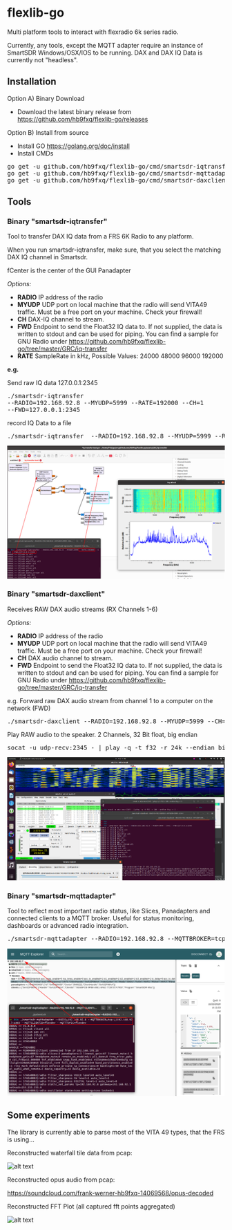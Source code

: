 # flexlib-go
Multi platform tools to interact with flexradio 6k series radio.

Currently, any tools, except the MQTT adapter require an instance of SmartSDR Windows/OSX/IOS to be running. DAX and DAX IQ Data is currently not "headless".

## Installation
Option A) Binary Download
* Download the latest binary release from https://github.com/hb9fxq/flexlib-go/releases

Option B) Install from source

* Install GO https://golang.org/doc/install
* Install CMDs
<pre>
go get -u github.com/hb9fxq/flexlib-go/cmd/smartsdr-iqtransfer
go get -u github.com/hb9fxq/flexlib-go/cmd/smartsdr-mqttadapter
go get -u github.com/hb9fxq/flexlib-go/cmd/smartsdr-daxclient
</pre>

## Tools

### Binary "smartsdr-iqtransfer"
Tool to transfer DAX IQ data from a FRS 6K Radio to any platform.

When you run smartsdr-iqtransfer, make sure, that you select the matching DAX IQ channel in Smartsdr.

fCenter is the center of the GUI Panadapter

_Options:_
* **RADIO** IP address of the radio
* **MYUDP** UDP port on local machine that the radio will send VITA49 traffic. Must be a free port on your machine. Check your firewall! 
* **CH** DAX-IQ channel to stream.
* **FWD** Endpoint to send the Float32 IQ data to. If not supplied, the data is written to stdout and can be used for piping. You can find a sample for GNU Radio under https://github.com/hb9fxq/flexlib-go/tree/master/GRC/iq-transfer
* **RATE** SampleRate in kHz, Possible Values: 24000 48000 96000 192000

__e.g.__

Send raw IQ data 127.0.0.1:2345 <pre>./smartsdr-iqtransfer --RADIO=192.168.92.8 --MYUDP=5999 --RATE=192000 --CH=1 --FWD=127.0.0.1:2345</pre>
 
record IQ Data to a file 
<pre>./smartsdr-iqtransfer  --RADIO=192.168.92.8 --MYUDP=5999 --RATE=192000 --CH=1 --FWD=127.0.0.1:2345 > "$(date +"%FT%T").raw"</pre>

![alt text](https://github.com/hb9fxq/flexlib-go/raw/master/assets/grc_sample.png "FFT with GRC using iq-transfer util")

### Binary "smartsdr-daxclient"

Receives RAW DAX audio streams (RX Channels 1-6)

_Options:_
* **RADIO** IP address of the radio
* **MYUDP** UDP port on local machine that the radio will send VITA49 traffic. Must be a free port on your machine. Check your firewall! 
* **CH** DAX audio channel to stream.
* **FWD** Endpoint to send the Float32 IQ data to. If not supplied, the data is written to stdout and can be used for piping. You can find a sample for GNU Radio under https://github.com/hb9fxq/flexlib-go/tree/master/GRC/iq-transfer

e.g.
Forward raw DAX audio stream from channel 1 to a computer on the network (FWD)
<pre>./smartsdr-daxclient --RADIO=192.168.92.8 --MYUDP=5999 --CH=1 --FWD=127.0.0.1:2345</pre>

Play RAW audio to the speaker. 2 Channels, 32 Bit float, big endian
<pre>socat -u udp-recv:2345 - | play -q -t f32 -r 24k --endian big -c 2 -</pre>

![alt text](https://github.com/hb9fxq/flexlib-go/raw/master/assets/wsjtx_use_case.png "Pulling DAX Audio to WSJX-T on Ubuntu")

### Binary "smartsdr-mqttadapter"

Tool to reflect most important radio status, like Slices, Panadapters and connected clients to a MQTT broker. Useful for status monitoring, dashboards or advanced radio integration.

<pre>./smartsdr-mqttadapter --RADIO=192.168.92.8 --MQTTBROKER=tcp://192.168.92.7:1883 --MQTTCLIENTID=flexdev --MQTTTOPIC=flexdev</pre>


![alt text](https://github.com/hb9fxq/flexlib-go/raw/master/assets/mqtt_sample.png "DAX IQ setting in SmartSDR")

## Some experiments
The library is currently able to parse most of the VITA 49 types, that the FRS is using... 

Reconstructed waterfall tile data from pcap:

![alt text](https://raw.githubusercontent.com/hb9fxq/flexlib-go/master/assets/test_output/waterfall.png "waterfall from pcap")

Reconstructed opus audio from pcap: 

https://soundcloud.com/frank-werner-hb9fxq-14069568/opus-decoded

Reconstructed FFT Plot (all captured fft points aggregated)

![alt text](https://github.com/hb9fxq/flexlib-go/raw/master/assets/test_output/fft.png "fft from pcap")
